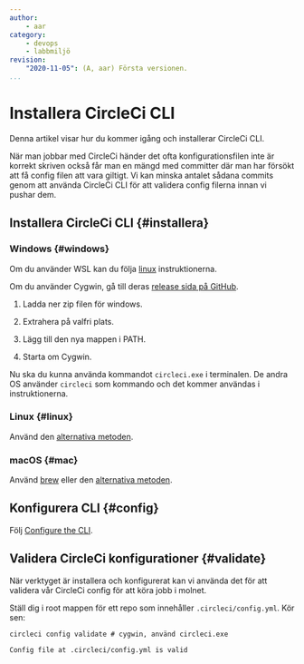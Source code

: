 ```yaml
---
author:
    - aar
category:
    - devops
    - labbmiljö
revision:
    "2020-11-05": (A, aar) Första versionen.
...
```

Installera CircleCi CLI
==================================

Denna artikel visar hur du kommer igång och installerar CircleCi CLI.

<!--more-->

När man jobbar med CircleCi händer det ofta konfigurationsfilen inte är korrekt skriven också får man en mängd med committer där man har försökt att få config filen att vara giltigt. Vi kan minska antalet sådana commits genom att använda CircleCi CLI för att validera config filerna innan vi pushar dem.



Installera CircleCi CLI {#installera}
-------------------------------


### Windows {#windows}

Om du använder WSL kan du följa [linux](#linux) instruktionerna.

Om du använder Cygwin, gå till deras [release sida på GitHub](https://github.com/CircleCI-Public/circleci-cli/releases). 

1. Ladda ner zip filen för windows.

1. Extrahera på valfri plats.

1. Lägg till den nya mappen i PATH.

1. Starta om Cygwin.

Nu ska du kunna använda kommandot `circleci.exe` i terminalen. De andra OS använder `circleci` som kommando och det kommer användas i instruktionerna.



### Linux {#linux}

Använd den [alternativa metoden](https://circleci.com/docs/2.0/local-cli/#alternative-installation-method).



### macOS {#mac}

Använd [brew](https://circleci.com/docs/2.0/local-cli/#install-with-homebrew-macos) eller den [alternativa metoden](https://circleci.com/docs/2.0/local-cli/#alternative-installation-method).



## Konfigurera CLI {#config}

Följ [Configure the CLI](https://circleci.com/docs/2.0/local-cli/#configuring-the-cli).



Validera CircleCi konfigurationer {#validate}
-----------------------------

När verktyget är installera och konfigurerat kan vi använda det för att validera vår CircleCi config för att köra jobb i molnet.

Ställ dig i root mappen för ett repo som innehåller `.circleci/config.yml`. Kör sen:

```
circleci config validate # cygwin, använd circleci.exe

Config file at .circleci/config.yml is valid
```
